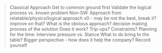 > Classical Approach
 > Get to common ground first
 > Validate the logical process vs. known problem
 > Non-SW: Approach from relatable/physics/logical approach 
  > v0 - may be not the best, break it? improve on that? 
  > What is the obvious approach? 
  > decision making process of the solution 
> Does it work? Trip-ups? Constraints? 
> Planning for the time:
 > Interview pressure vs. Stance 
 > What to do bring to the table? Bigger perspective - how does it help the company? 
 > Record yourself 


